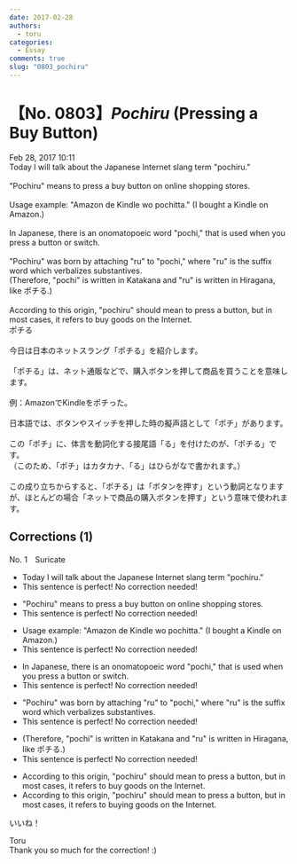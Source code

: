 ```yaml
---
date: 2017-02-28
authors:
  - toru
categories:
  - Essay
comments: true
slug: "0803_pochiru"
---
```


# 【No. 0803】<strong><em>Pochiru</strong></em> (Pressing a Buy Button)
<div class="date">Feb 28, 2017 10:11</div>
<div id="post"><div id="body_show_ori">
Today I will talk about the Japanese Internet slang term "pochiru."<br/><br/>"Pochiru" means to press a buy button on online shopping stores.<br/><br/>Usage example: "Amazon de Kindle wo pochitta." (I bought a Kindle on Amazon.)<br/><br/>In Japanese, there is an onomatopoeic word "pochi," that is used when you press a button or switch.<br/><br/>"Pochiru" was born by attaching "ru" to "pochi," where "ru" is the suffix word which verbalizes substantives.<br/>(Therefore, "pochi" is written in Katakana and "ru" is written in Hiragana, like ポチる.)<br/><br/>According to this origin, "pochiru" should mean to press a button, but in most cases, it refers to buy goods on the Internet.
</div></div>

<!-- more -->

<div id="post_ja"><div id="body_show_mo">
ポチる<br/><br/>今日は日本のネットスラング「ポチる」を紹介します。<br/><br/>「ポチる」は、ネット通販などで、購入ボタンを押して商品を買うことを意味します。<br/><br/>例：AmazonでKindleをポチった。<br/><br/>日本語では、ボタンやスイッチを押した時の擬声語として「ポチ」があります。<br/><br/>この「ポチ」に、体言を動詞化する接尾語「る」を付けたのが、「ポチる」です。<br/>（このため、「ポチ」はカタカナ、「る」はひらがなで書かれます。）<br/><br/>この成り立ちからすると、「ポチる」は「ボタンを押す」という動詞となりますが、ほとんどの場合「ネットで商品の購入ボタンを押す」という意味で使われます。
</div></div>

## Corrections (1)
<div id="block"><div class="first_name"> No. 1　<span class="just_name">Suricate</span></div><div id="block2">
<ul class="correction_field">
<li class="incorrect">Today I will talk about the Japanese Internet slang term "pochiru."</li>
<li class="corrected perfect">This sentence is perfect! No correction needed!</li>
</ul>
<ul class="correction_field">
<li class="incorrect">"Pochiru" means to press a buy button on online shopping stores.</li>
<li class="corrected perfect">This sentence is perfect! No correction needed!</li>
</ul>
<ul class="correction_field">
<li class="incorrect">Usage example: "Amazon de Kindle wo pochitta." (I bought a Kindle on Amazon.)</li>
<li class="corrected perfect">This sentence is perfect! No correction needed!</li>
</ul>
<ul class="correction_field">
<li class="incorrect">In Japanese, there is an onomatopoeic word "pochi," that is used when you press a button or switch.</li>
<li class="corrected perfect">This sentence is perfect! No correction needed!</li>
</ul>
<ul class="correction_field">
<li class="incorrect">"Pochiru" was born by attaching "ru" to "pochi," where "ru" is the suffix word which verbalizes substantives.</li>
<li class="corrected perfect">This sentence is perfect! No correction needed!</li>
</ul>
<ul class="correction_field">
<li class="incorrect">(Therefore, "pochi" is written in Katakana and "ru" is written in Hiragana, like ポチる.)</li>
<li class="corrected perfect">This sentence is perfect! No correction needed!</li>
</ul>
<ul class="correction_field">
<li class="incorrect">According to this origin, "pochiru" should mean to press a button, but in most cases, it refers to buy goods on the Internet.</li>
<li class="corrected correct">
According to this origin, "pochiru" should mean to press a button, but in most cases, it refers to buy<span class="f_red">ing</span> goods on the Internet.
</li>
</ul>
<p class="comment_small">
 いいね！
</p>

</div><div class="name"><span class="just_name">Toru</span><br>
Thank you so much for the correction! :)
</div>
</div>
